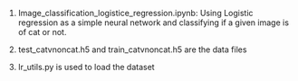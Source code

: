 
1.	Image_classification_logistice_regression.ipynb:
Using Logistic regression as a simple neural network and classifying if a given image is of cat or not.

2. test_catvnoncat.h5 and train_catvnoncat.h5 are the data files

3. lr_utils.py is used to load the dataset